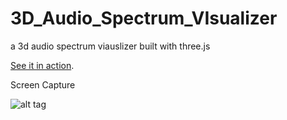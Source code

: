 3D_Audio_Spectrum_VIsualizer
============================

a 3d audio spectrum viauslizer built with three.js


[See it in action](http://wayou.github.io/3D_Audio_Spectrum_VIsualizer/).

Screen Capture

![alt tag](https://raw.github.com/Wayou/3D_Audio_Spectrum_VIsualizer/master/sources/screenshot.jpg)

